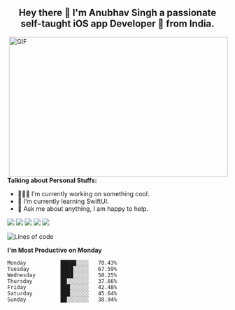 
<h2 align='center'>
  Hey there 👋 I'm Anubhav Singh a passionate self-taught iOS app Developer 🚀 from India.
</h2>

  <img align="right" alt="GIF" src="https://github.com/abhisheknaiidu/abhisheknaiidu/blob/master/code.gif?raw=true" width="500" height="320" />
  
**Talking about Personal Stuffs:**

- 👨🏽‍💻 I’m currently working on something cool.
- 🌱 I’m currently learning SwiftUI. 
- 💬 Ask me about anything, I am happy to help.

[<img src="https://img.shields.io/badge/twitter-%231DA1F2.svg?&style=for-the-badge&logo=twitter&logoColor=white" />](https://twitter.com/anubhavpulkit)
[<img src="https://img.shields.io/badge/medium-%2312100E.svg?&style=for-the-badge&logo=medium&logoColor=white" />](https://medium.com/@anubhavssingh177)
[<img src="https://img.shields.io/badge/linkedin-%230077B5.svg?&style=for-the-badge&logo=linkedin&logoColor=white" />](https://www.linkedin.com/in/anubhav-singh-27512a167/)
[<img src="https://img.shields.io/badge/Stack_Overflow-FE7A16?style=for-the-badge&logo=stack-overflow&logoColor=white" />](https://stackoverflow.com/users/12206321/anubhav-singh)
[<img src="https://img.shields.io/badge/Gmail-D14836?style=for-the-badge&logo=gmail&logoColor=white" />](@anubhavssingh177@gmail.com)

<!--START_SECTION:waka-->
![Lines of code](https://img.shields.io/badge/From%20Hello%20World%20I%27ve%20Written-5.0%20million%20lines%20of%20code-blue)


**I'm Most Productive on Monday** 

```text
Monday           █████░░░░   70.43% 
Tuesday          ████░░░░░   67.59% 
Wednesday        ████░░░░░   58.25% 
Thursday         ██░░░░░░░   37.66% 
Friday           ███░░░░░░   42.48% 
Saturday         ███░░░░░░   45.64% 
Sunday           ██░░░░░░░   38.94%

```



<!--END_SECTION:waka-->
